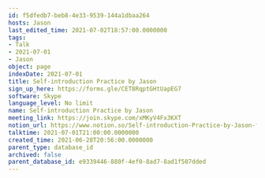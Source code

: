 ```yaml
---
id: f5dfedb7-beb8-4e33-9539-144a1dbaa264
hosts: Jason
last_edited_time: 2021-07-02T18:57:00.0000000
tags:
- Talk
- 2021-07-01
- Jason
object: page
indexDate: 2021-07-01
title: Self-introduction Practice by Jason
sign_up_here: https://forms.gle/CET8RqptGHtUapEG7
software: Skype
language_level: No limit
name: Self-introduction Practice by Jason
meeting_link: https://join.skype.com/xMKyV4Fx3KXT
notion_url: https://www.notion.so/Self-introduction-Practice-by-Jason-f5dfedb7beb84e339539144a1dbaa264
talktime: 2021-07-01T21:00:00.0000000
created_time: 2021-06-28T20:56:00.0000000
parent_type: database_id
archived: false
parent_database_id: e9339446-880f-4ef0-8ad7-8ad1f507dded
---
```







